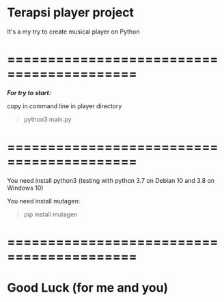 # Terapsi player project

It's a my try to create musical player on Python

# ==========================================

***For try to start:***

copy in command line in player directory

>python3 main.py
  
# ==========================================

You need install python3 (testing with python 3.7 on Debian 10 and 3.8 on Windows 10)

You need install mutagen:

>pip install mutagen

# ==========================================

# Good Luck (for me and you)
